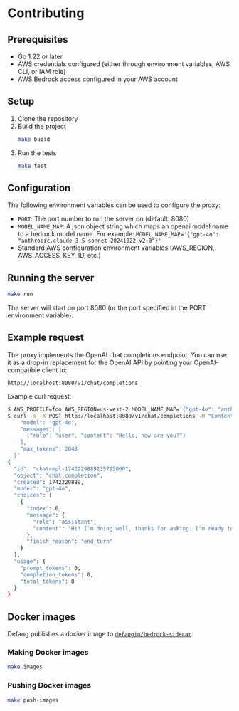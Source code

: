 
# Contributing

## Prerequisites

- Go 1.22 or later
- AWS credentials configured (either through environment variables, AWS CLI, or IAM role)
- AWS Bedrock access configured in your AWS account

## Setup

1. Clone the repository
1. Build the project
   ```bash
   make build
   ```
1. Run the tests
   ```bash
   make test
   ```

## Configuration

The following environment variables can be used to configure the proxy:

- `PORT`: The port number to run the server on (default: 8080)
- `MODEL_NAME_MAP`: A json object string which maps an openai model name to a bedrock model name. For example: `MODEL_NAME_MAP='{"gpt-4o": "anthropic.claude-3-5-sonnet-20241022-v2:0"}'`
- Standard AWS configuration environment variables (AWS_REGION, AWS_ACCESS_KEY_ID, etc.)

## Running the server

```bash
make run
```

The server will start on port 8080 (or the port specified in the PORT environment variable).

## Example request

The proxy implements the OpenAI chat completions endpoint. You can use it as a drop-in replacement for the OpenAI API by pointing your OpenAI-compatible client to:

```
http://localhost:8080/v1/chat/completions
```

Example curl request:

```bash
$ AWS_PROFILE=foo AWS_REGION=us-west-2 MODEL_NAME_MAP='{"gpt-4o": "anthropic.claude-3-5-sonnet-20241022-v2:0"}' make run
$ curl -s -X POST http://localhost:8080/v1/chat/completions -H "Content-Type: application/json" -d '{
    "model": "gpt-4o",
    "messages": [
      {"role": "user", "content": "Hello, how are you?"}
    ],
    "max_tokens": 2048
  }'
{
  "id": "chatcmpl-1742229889235795000",
  "object": "chat.completion",
  "created": 1742229889,
  "model": "gpt-4o",
  "choices": [
    {
      "index": 0,
      "message": {
        "role": "assistant",
        "content": "Hi! I'm doing well, thanks for asking. I'm ready to help in whatever way I can. How are you today?"
      },
      "finish_reason": "end_turn"
    }
  ],
  "usage": {
    "prompt_tokens": 0,
    "completion_tokens": 0,
    "total_tokens": 0
  }
}
```

## Docker images

Defang publishes a docker image to [`defangio/bedrock-sidecar`](https://hub.docker.com/r/defangio/bedrock-sidecar).

### Making Docker images

```bash
make images
```

### Pushing Docker images

```bash
make push-images
```
